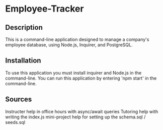 # Employee-Tracker

## Description

This is a command-line application designed to manage a company's employee database, using Node.js, Inquirer, and PostgreSQL.

## Installation

To use this application you must install inquirer and Node.js in the command-line. You can run this application by entering 'npm start' in the command-line. 

## Sources

Instructer help in office hours with async/await queries 
Tutoring help with writing the index.js
mini-project help for setting up the schema.sql / seeds.sql

